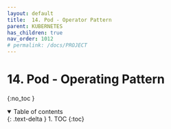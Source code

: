 ```yaml
---
layout: default
title:  14. Pod - Operator Pattern
parent: KUBERNETES
has_children: true
nav_order: 1012
# permalink: /docs/PROJECT
---
```


# 14. Pod - Operating Pattern
{:no_toc }

<details open markdown="block">  
  <summary>
    Table of contents
  </summary>
  {: .text-delta }
1. TOC  
{:toc}
</details>

## 